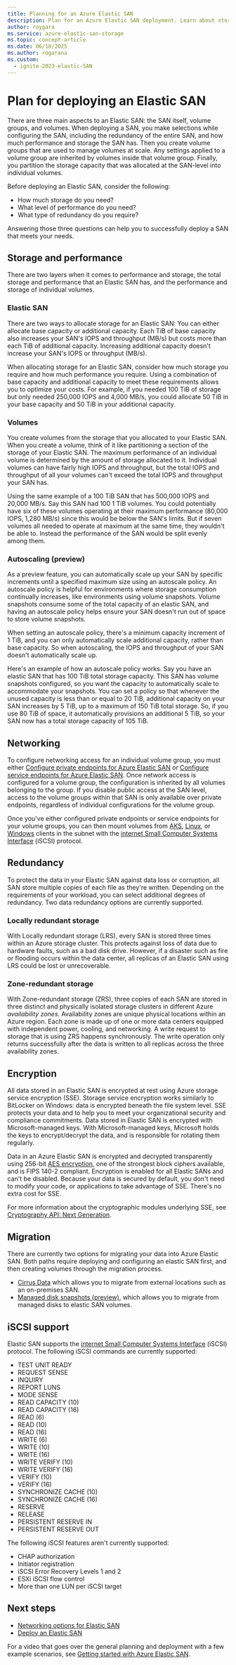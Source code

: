 ```yaml
---
title: Planning for an Azure Elastic SAN
description: Plan for an Azure Elastic SAN deployment. Learn about storage capacity, performance, redundancy, and encryption.
author: roygara
ms.service: azure-elastic-san-storage
ms.topic: concept-article
ms.date: 06/18/2025
ms.author: rogarana
ms.custom:
  - ignite-2023-elastic-SAN
---
```


# Plan for deploying an Elastic SAN

There are three main aspects to an Elastic SAN: the SAN itself, volume groups, and volumes. When deploying a SAN, you make selections while configuring the SAN, including the redundancy of the entire SAN, and how much performance and storage the SAN has. Then you create volume groups that are used to manage volumes at scale. Any settings applied to a volume group are inherited by volumes inside that volume group. Finally, you partition the storage capacity that was allocated at the SAN-level into individual volumes.

Before deploying an Elastic SAN, consider the following:

- How much storage do you need?
- What level of performance do you need?
- What type of redundancy do you require?

Answering those three questions can help you to successfully deploy a SAN that meets your needs.

## Storage and performance

There are two layers when it comes to performance and storage, the total storage and performance that an Elastic SAN has, and the performance and storage of individual volumes.

### Elastic SAN

There are two ways to allocate storage for an Elastic SAN: You can either allocate base capacity or additional capacity. Each TiB of base capacity also increases your SAN's IOPS and throughput (MB/s) but costs more than each TiB of additional capacity. Increasing additional capacity doesn't increase your SAN's IOPS or throughput (MB/s).

When allocating storage for an Elastic SAN, consider how much storage you require and how much performance you require. Using a combination of base capacity and additional capacity to meet these requirements allows you to optimize your costs. For example, if you needed 100 TiB of storage but only needed 250,000 IOPS and 4,000 MB/s, you could allocate 50 TiB in your base capacity and 50 TiB in your additional capacity.

### Volumes

You create volumes from the storage that you allocated to your Elastic SAN. When you create a volume, think of it like partitioning a section of the storage of your Elastic SAN. The maximum performance of an individual volume is determined by the amount of storage allocated to it. Individual volumes can have fairly high IOPS and throughput, but the total IOPS and throughput of all your volumes can't exceed the total IOPS and throughput your SAN has.

Using the same example of a 100 TiB SAN that has 500,000 IOPS and 20,000 MB/s. Say this SAN had 100 1 TiB volumes. You could potentially have six of these volumes operating at their maximum performance (80,000 IOPS, 1,280 MB/s) since this would be below the SAN's limits. But if seven volumes all needed to operate at maximum at the same time, they wouldn't be able to. Instead the performance of the SAN would be split evenly among them.

### Autoscaling (preview)

As a preview feature, you can automatically scale up your SAN by specific increments until a specified maximum size using an autoscale policy. An autoscale policy is helpful for environments where storage consumption continually increases, like environments using volume snapshots. Volume snapshots consume some of the total capacity of an elastic SAN, and having an autoscale policy helps ensure your SAN doesn't run out of space to store volume snapshots.

When setting an autoscale policy, there's a minimum capacity increment of 1 TiB, and you can only automatically scale additional capacity, rather than base capacity. So when autoscaling, the IOPS and throughput of your SAN doesn't automatically scale up.

Here's an example of how an autoscale policy works. Say you have an elastic SAN that has 100 TiB total storage capacity. This SAN has volume snapshots configured, so you want the capacity to automatically scale to accommodate your snapshots. You can set a policy so that whenever the unused capacity is less than or equal to 20 TiB, additional capacity on your SAN increases by 5 TiB, up to a maximum of 150 TiB total storage. So, if you use 80 TiB of space, it automatically provisions an additional 5 TiB, so your SAN now has a total storage capacity of 105 TiB.

## Networking

To configure networking access for an individual volume group, you must either [Configure private endpoints for Azure Elastic SAN](elastic-san-configure-private-endpoints.md) or [Configure service endpoints for Azure Elastic SAN](elastic-san-configure-service-endpoints.md). Once network access is configured for a volume group, the configuration is inherited by all volumes belonging to the group. If you disable public access at the SAN level, access to the volume groups within that SAN is only available over private endpoints, regardless of individual configurations for the volume group.

Once you've either configured private endpoints or service endpoints for your volume groups, you can then mount volumes from [AKS](elastic-san-connect-aks.md), [Linux](elastic-san-connect-linux.md), or [Windows](elastic-san-connect-windows.md) clients in the subnet with the [internet Small Computer Systems Interface](https://en.wikipedia.org/wiki/ISCSI) (iSCSI) protocol.

## Redundancy

To protect the data in your Elastic SAN against data loss or corruption, all SAN store multiple copies of each file as they're written. Depending on the requirements of your workload, you can select additional degrees of redundancy. Two data redundancy options are currently supported.

### Locally redundant storage

With Locally redundant storage (LRS), every SAN is stored three times within an Azure storage cluster. This protects against loss of data due to hardware faults, such as a bad disk drive. However, if a disaster such as fire or flooding occurs within the data center, all replicas of an Elastic SAN using LRS could be lost or unrecoverable.

### Zone-redundant storage

With Zone-redundant storage (ZRS), three copies of each SAN are stored in three distinct and physically isolated storage clusters in different Azure *availability zones*. Availability zones are unique physical locations within an Azure region. Each zone is made up of one or more data centers equipped with independent power, cooling, and networking. A write request to storage that is using ZRS happens synchronously. The write operation only returns successfully after the data is written to all replicas across the three availability zones.

## Encryption

All data stored in an Elastic SAN is encrypted at rest using Azure storage service encryption (SSE). Storage service encryption works similarly to BitLocker on Windows: data is encrypted beneath the file system level. SSE protects your data and to help you to meet your organizational security and compliance commitments. Data stored in Elastic SAN is encrypted with Microsoft-managed keys. With Microsoft-managed keys, Microsoft holds the keys to encrypt/decrypt the data, and is responsible for rotating them regularly.

Data in an Azure Elastic SAN is encrypted and decrypted transparently using 256-bit [AES encryption](https://en.wikipedia.org/wiki/Advanced_Encryption_Standard), one of the strongest block ciphers available, and is FIPS 140-2 compliant. Encryption is enabled for all Elastic SANs and can't be disabled. Because your data is secured by default, you don't need to modify your code, or applications to take advantage of SSE. There's no extra cost for SSE.

For more information about the cryptographic modules underlying SSE, see [Cryptography API: Next Generation](/windows/desktop/seccng/cng-portal).

## Migration

There are currently two options for migrating your data into Azure Elastic SAN. Both paths require deploying and configuring an elastic SAN first, and then creating volumes through the migration process.

- [Cirrus Data](https://www.cirrusdata.com/) which allows you to migrate from external locations such as an on-premises SAN.
- [Managed disk snapshots (preview)](elastic-san-snapshots.md#create-a-volume-from-a-managed-disk-snapshot), which allows you to migrate from managed disks to elastic SAN volumes.

## iSCSI support

Elastic SAN supports the [internet Small Computer Systems Interface](https://en.wikipedia.org/wiki/ISCSI) (iSCSI) protocol. The following iSCSI commands are currently supported:

- TEST UNIT READY
- REQUEST SENSE
- INQUIRY
- REPORT LUNS
- MODE SENSE
- READ CAPACITY (10)
- READ CAPACITY (16)
- READ (6)
- READ (10)
- READ (16)
- WRITE (6)
- WRITE (10)
- WRITE (16)
- WRITE VERIFY (10)
- WRITE VERIFY (16)
- VERIFY (10)
- VERIFY (16)
- SYNCHRONIZE CACHE (10)
- SYNCHRONIZE CACHE (16)
- RESERVE
- RELEASE
- PERSISTENT RESERVE IN
- PERSISTENT RESERVE OUT

The following iSCSI features aren't currently supported:
- CHAP authorization
- Initiator registration
- iSCSI Error Recovery Levels 1 and 2
- ESXi iSCSI flow control
- More than one LUN per iSCSI target

## Next steps

- [Networking options for Elastic SAN](elastic-san-networking-concepts.md)
- [Deploy an Elastic SAN](elastic-san-create.md)

For a video that goes over the general planning and deployment with a few example scenarios, see [Getting started with Azure Elastic SAN](/shows/inside-azure-for-it/getting-started-with-azure-elastic-san).

